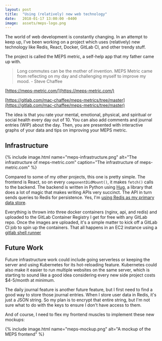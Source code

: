 ```yaml
---
layout: post
title:  "Using (relatively) new web technology"
date:   2018-01-17 13:00:00 -0400
image:  assets/meps-logo.png
---
```


The world of web development is constantly changing. In an attempt to keep up,
I've been working on a project which uses (relatively) new technology like Redis,
React, Docker, GitLab CI, and other trendy stuff.

The project is called the MEPS metric, a self-help app that my father came up with.

> Long commutes can be the mother of invention.
> MEPS Metric came from reflecting on my day and challenging myself to improve my mood.
> \- Steve Chaffee

[https://meps-metric.com/](https://meps-metric.com/)

[https://gitlab.com/mac-chaffee/meps-metrics/tree/master](https://gitlab.com/mac-chaffee/meps-metrics/tree/master)

The idea is that you rate your mental, emotional, physical, and spiritual or social
health every day out of 10. You can also add comments and journal entries (WIP) about the day.
Then, you are presented with interactive graphs of your data and tips on improving your
MEPS metric.

## Infrastructure

{% include image.html name="meps-infrastructure.png"
  alt="The infrastructure of meps-metric.com"
  caption="The infrastructure of meps-metric.com" %}


Compared to some of my other projects, this one is pretty simple. The frontend
is React, so on every `componentDidMount()`, it makes `fetch()` calls to the
backend. The backend is written in Python using [Hug](https://github.com/timothycrosley/hug),
a library that does a lot of magic that makes writing APIs very succinct. The API
in turn sends queries to Redis for persistence. Yes, I'm [using Redis as my
primary data store](https://muut.com/blog/technology/redis-as-primary-datastore-wtf.html).

Everything is thrown into three docker containers (nginx, api, and redis) and
uploaded to the GitLab Container Registry I get for free with any GitLab repo.
Once the images are uploaded, it's a simple matter to kick off a GitLab CI job
to spin up the containers. That all happens in an EC2 instance using a
[gitlab shell runner](https://docs.gitlab.com/runner/executors/shell.html)

## Future Work

Future infrastructure work could include going serverless or keeping the server and using
Kubernetes for its hot-reloading feature. Kubernetes could also make it easier
to run multiple websites on the same server, which is starting to sound like a
good idea considering every new side project costs $4-5/month at minimum.

The daily journal feature is another future feature, but I first need to find a good way to
store those journal entries. When I store user data in Redis, it's just
a JSON string. So my plan is to encrypt that entire string, but I'm not sure what
to do with the keys to ensure I don't have access to them.

And of course, I need to flex my frontend muscles to implement these new mockups:

{% include image.html name="meps-mockup.png"
  alt="A mockup of the MEPS frontend" %}
